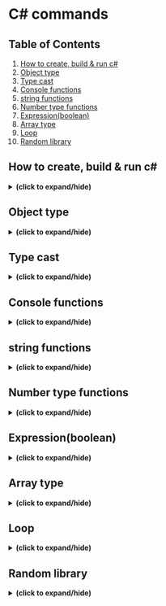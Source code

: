 # C# commands

## Table of Contents
1. [How to create, build & run c#](#how_to_run)
2. [Object type](#object_type)
3. [Type cast](#type_cast)
4. [Console functions](#console_functions)
5. [string functions](#string_functions)
6. [Number type functions](#number_functions)
7. [Expression(boolean)](#expression)
8. [Array type](#array)
9. [Loop](#loop)
10. [Random library](#random)

<a id="how_to_run"></a>
## How to create, build & run c#
<details close>
<summary><b>(click to expand/hide)</b></summary>
<!-- MarkdownTOC -->

1. make sure to have .NET SDK install
   - visit this [link for more detail](https://learn.microsoft.com/en-us/training/modules/install-configure-visual-studio-code/6-exercise-install-dotnet).
2. make sure to have c# extension install in vs code
   - visit this [link for more detail](https://learn.microsoft.com/en-us/training/modules/install-configure-visual-studio-code/5-exercise-configure-visual-studio-code).
3. create c# project
   - in Terminal run:
   ```c#
   dotnet new console -o ./CsharpProjects/TestProject
   ```
4. build c# project
   - first make sure terminal path located in the project folder, then run:
   ```c#
   dotnet build
   ```
5. run c# project
   - first make sure terminal path located in the project folder and has done step 4, then run:
   ```c#
   dotnet run
   ```

<!-- /MarkdownTOC -->
</details>

<a id="object_type"></a>
## Object type
<details close>
<summary><b>(click to expand/hide)</b></summary>
<!-- MarkdownTOC -->
   
- **int** (4 bytes : -2,147,483,648 to 2,147,483,647)
- **long** (8 bytes : -9,223,372,036,854,775,808 to 9,223,372,036,854,775,807)
- **float** (4 bytes : 6 to 7 decimal digits)
- **double** (8 bytes : 15 decimal digits)
- **bool** (1 bit : true/false)
- **char** (2 bytes : character/letter)
- **string** (2 bytes per character)
- **var** (implicitly typed local variable - Must be initialize)

### integral types
- signed integral types
  ```c#
   Console.WriteLine("Signed integral types:");
   Console.WriteLine($"sbyte  : {sbyte.MinValue} to {sbyte.MaxValue}");
   Console.WriteLine($"short  : {short.MinValue} to {short.MaxValue}");
   Console.WriteLine($"int    : {int.MinValue} to {int.MaxValue}");
   Console.WriteLine($"long   : {long.MinValue} to {long.MaxValue}");

   Console.WriteLine("");
   Console.WriteLine("Floating point types:");
   Console.WriteLine($"float  : {float.MinValue} to {float.MaxValue} (with ~6-9 digits of precision)");
   Console.WriteLine($"double : {double.MinValue} to {double.MaxValue} (with ~15-17 digits of precision)");
   Console.WriteLine($"decimal: {decimal.MinValue} to {decimal.MaxValue} (with 28-29 digits of precision)");
   ```
   ```
   Signed integral types:
   sbyte  : -128 to 127
   short  : -32768 to 32767
   int    : -2147483648 to 2147483647
   long   : -9223372036854775808 to 9223372036854775807

   Floating point types:
   float  : -3.402823E+38 to 3.402823E+38 (with ~6-9 digits of precision)
   double : -1.79769313486232E+308 to 1.79769313486232E+308 (with ~15-17 digits of precision)
   decimal: -79228162514264337593543950335 to 79228162514264337593543950335 (with 28-29 digits of precision)
   ```
- unsigned integral types
  ```c#
   Console.WriteLine("");
   Console.WriteLine("Unsigned integral types:");
   
   Console.WriteLine($"byte   : {byte.MinValue} to {byte.MaxValue}");
   Console.WriteLine($"ushort : {ushort.MinValue} to {ushort.MaxValue}");
   Console.WriteLine($"uint   : {uint.MinValue} to {uint.MaxValue}");
   Console.WriteLine($"ulong  : {ulong.MinValue} to {ulong.MaxValue}");
  ```
  ```output
   Unsigned integral types:
   byte   : 0 to 255
   ushort : 0 to 65535
   uint   : 0 to 4294967295
   ulong  : 0 to 18446744073709551615
  ```

<!-- /MarkdownTOC -->
</details>


<a id="type_cast"></a>
## Type cast
<details close>
<summary><b>(click to expand/hide)</b></summary>
<!-- MarkdownTOC -->

- decimal to int
  ```c#
   int value = (int)1.5m; // casting truncates
   Console.WriteLine(value); // 1
   
   int value2 = Convert.ToInt32(1.5m); // converting rounds up
   Console.WriteLine(value2); // 2
  ```
- number to string
  ```c#
   int first = 5;
   int second = 7;
   string message = first.ToString() + second.ToString();
   Console.WriteLine(message);
  ```
- string to number
  ```c#
   string first = "5";
   string second = "7";
   int sum = int.Parse(first) + int.Parse(second);
   Console.WriteLine(sum);
  ```
  or
  ```c#
   string value1 = "5";
   string value2 = "7";
   int result = Convert.ToInt32(value1) * Convert.ToInt32(value2);
   Console.WriteLine(result);
  ```
  

<!-- /MarkdownTOC -->
</details>

<a id="console_functions"></a>
## Console functions
<details close>
<summary><b>(click to expand/hide)</b></summary>
<!-- MarkdownTOC -->
 
- console print new line
  ```c#
    Console.WriteLine("Hello World!");
    Console.WriteLine('H');
    Console.WriteLine(123);
  ```
- console print
  ```c#
    Console.Write("Hello World!");
  ```
- other
  ```c#
    Console.WriteLine("Hello" + " " + "World!");
  ```

<!-- /MarkdownTOC -->
</details>

<a id="string_functions"></a>
## string functions
<details close>
<summary><b>(click to expand/hide)</b></summary>
<!-- MarkdownTOC -->

### escape sequences
- ```c#
    Console.WriteLine("Hello\nWorld!"); // add new line
    Console.WriteLine("Hello\tWorld!"); // add tab
    Console.WriteLine("Hello \"World\"!"); // add "
    Console.WriteLine("c:\\source\\repos"); // add \
    Console.WriteLine(@"    c:\source\repos    
        (this is where your code goes)"); // @(verbatim) keep all whitespace and character without need of escape backslash
    Console.WriteLine("\u3053\u3093\u306B\u3061\u306F World!"); // unicode escape character
  ```
### interpolation
- string interpolation
  ```c#
    string message = greeting + " " + firstName + "!";
    // is same as
    string message = $"{greeting} {firstName}!";
  ```
- string interpolation and verbatim
  ```c#
    string projectName = "First-Project";
    Console.WriteLine($@"C:\Output\{projectName}\Data");
  ```

### Contains function
- check if a string contains a substring
  ```c#
   string pangram = "The quick brown fox jumps over the lazy dog.";
   Console.WriteLine(pangram.Contains("fox")); // True
   Console.WriteLine(pangram.Contains("cow")); // False
  ```
<!-- /MarkdownTOC -->
</details>

<a id="number_functions"></a>
## Number type functions
<details close>
<summary><b>(click to expand/hide)</b></summary>
<!-- MarkdownTOC -->
   
### integer
- math operations
  ```c#
   int sum = 7 + 5; // 12
   sum += 5; // 17
   sum ++; // 18
   sum --; // 17
   sum -= 5; // 12
   sum = sum + 10; // 22
   int difference = 7 - 5; // 2
   int product = 7 * 5; // 35
   int quotient = 7 / 5; // 1
  ```
- modulus
  ```c#
   int a = 200 % 5; // 0
   int b = 7 % 5; // 2
  ```
### decimal
- decimal quotient
  ```c#
    decimal decimalQuotient = 7.0m / 5; // 1.4
  ```
  
<!-- /MarkdownTOC -->
</details>

<a id="expression"></a>
## Expression(boolean)
<details close>
<summary><b>(click to expand/hide)</b></summary>
<!-- MarkdownTOC -->
 
- basics
  ```c#
   Console.WriteLine("a" != "a"); // False
   Console.WriteLine("a" != "A"); // True
   Console.WriteLine(1 != 2); // True
   string myValue = "a";
   Console.WriteLine(myValue != "a"); // False
  ```
  ```c#
   Console.WriteLine(1 > 2); // False
   Console.WriteLine(1 < 2); // True
   Console.WriteLine(1 >= 1); // True
   Console.WriteLine(1 <= 1); // True
  ```
### Conditional operator
- ```c#
   <evaluate this condition> ? <if condition is true, return this value: <if condition is false, return this value>
  ```
- example
  ```c#
   int saleAmount = 1001;
   int discount = saleAmount > 1000 ? 100 : 50;
   Console.WriteLine($"Discount: {discount}"); // Discount: 100
  ```

### switch statement
```c#
switch (fruit)
{
    case "apple":
    case "grape":
        Console.WriteLine($"App will display information for apple or grape.");
        break;

    case "banana":
        Console.WriteLine($"App will display information for banana.");
        break;

    case "cherry":
        Console.WriteLine($"App will display information for cherry.");
        break;
   default:
        Console.WriteLine($"App will display information for default.");
        break;
}
```

<!-- /MarkdownTOC -->
</details>


<a id="array"></a>
## Array type
<details close>
<summary><b>(click to expand/hide)</b></summary>
<!-- MarkdownTOC -->

```c#
int[] array = new int[10];
array[0] = 1;
array[1] = 10;
int[] inventory = { 200, 450, 700, 175, 250 };
string[] fraudulentOrderIDs = new string[3];
```
 
<!-- /MarkdownTOC -->
</details>

<a id="loop"></a>
## Loop
<details close>
<summary><b>(click to expand/hide)</b></summary>
<!-- MarkdownTOC -->

- foreach loop
```c#
int[] inventory = { 200, 450, 700, 175, 250 };
int sum = 0;
foreach (int items in inventory)
{
    sum += items;
}
```

- for loop
```c#
int[] inventory2 = { 200, 450, 700, 175, 250 };
int sum2 = 0;
for(int i=0 ; i<inventory2.Length ; i++)
{
    sum2 += inventory2[i];
}
Console.WriteLine("for inventory sum: " + sum2);
```

- do while loop
```c#
Random random = new Random();
int current = 0;

do
{
    current = random.Next(1, 11);
    Console.WriteLine(current);
} while (current != 7);
```
 
<!-- /MarkdownTOC -->
</details>

<a id="random"></a>
## Random library
<details close>
<summary><b>(click to expand/hide)</b></summary>
<!-- MarkdownTOC -->

```c#
Random dice = new Random();
int roll = dice.Next(1, 7); // limit number from 1 - 6 ( [1, 7) )
int roll1 = dice.Next(); // limit number from 0 - 2,147,483,647(int max) ( [0, int max) )
int roll2 = dice.Next(101); // limit number from 0 - 100 ( [0, 101) )
int roll3 = dice.Next(50, 101); // limit number from 50 - 100 ( [50, 100) )

Console.WriteLine(roll);  // 5
Console.WriteLine($"First roll: {roll1}"); // 342585470
Console.WriteLine($"Second roll: {roll2}"); // 43 
Console.WriteLine($"Third roll: {roll3}"); // 89
```
 
<!-- /MarkdownTOC -->
</details>
